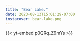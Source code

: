 ```yaml
---
title: "Bear Lake."
date: 2023-08-13T15:01:29-07:00
instacover: bear-lake.png
---
```


{{< yt-embed p0QRq_Z9mYs >}}
